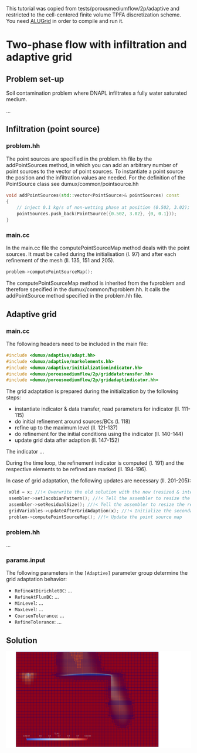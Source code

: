 This tutorial was copied from tests/porousmediumflow/2p/adaptive and restricted to the cell-centered finite volume TPFA discretization scheme.
You need [ALUGrid][0] in order to compile and run it.

# Two-phase flow with infiltration and adaptive grid

## Problem set-up
Soil contamination problem where DNAPL infiltrates a fully water saturated medium.

...


## Infiltration (point source)
### problem.hh
The point sources are specified in the problem.hh file by the addPointSources method, in which you can add an arbitrary number of point sources to the vector of point sources.
To instantiate a point source the position and the infiltration values are needed.
For the definition of the PointSource class see dumux/common/pointsource.hh
```C++
void addPointSources(std::vector<PointSource>& pointSources) const
{
    // inject 0.1 kg/s of non-wetting phase at position (0.502, 3.02);
    pointSources.push_back(PointSource({0.502, 3.02}, {0, 0.1}));
}
```

### main.cc
In the main.cc file the computePointSourceMap method deals with the point sources. It must be called during the initialisation (l. 97) and after each refinement of the mesh (ll. 135, 151 and 205).
```C++
problem->computePointSourceMap();
```
The computePointSourceMap method is inherited from the fvproblem and therefore specified in the dumux/common/fvproblem.hh.
It calls the addPointSource method specified in the problem.hh file.

## Adaptive grid
### main.cc
The following headers need to be included in the main file:

```C++
#include <dumux/adaptive/adapt.hh>
#include <dumux/adaptive/markelements.hh>
#include <dumux/adaptive/initializationindicator.hh>
#include <dumux/porousmediumflow/2p/griddatatransfer.hh>
#include <dumux/porousmediumflow/2p/gridadaptindicator.hh>
```

The grid adaptation is prepared during the initialization by the following steps:
* instantiate indicator & data transfer, read parameters for indicator (ll. 111-115)
* do initial refinement around sources/BCs (l. 118)
* refine up to the maximum level (ll. 121-137)
* do refinement for the initial conditions using the indicator (ll. 140-144)
* update grid data after adaption (ll. 147-152)

The indicator ...

During the time loop, the refinement indicator is computed (l. 191) and the respective elements to be refined are marked (ll. 194-196).

In case of grid adaptation, the following updates are necessary (ll. 201-205):
```C++
 xOld = x; //!< Overwrite the old solution with the new (resized & interpolated) one
 ssembler->setJacobianPattern(); //!< Tell the assembler to resize the matrix and set pattern
 assembler->setResidualSize(); //!< Tell the assembler to resize the residual
 gridVariables->updateAfterGridAdaption(x); //!< Initialize the secondary variables to the new (and "new old") solution
 problem->computePointSourceMap(); //!< Update the point source map
```

### problem.hh
...

### params.input
The following parameters in the `[Adaptive]` parameter group determine the grid adaptation behavior:
* `RefineAtDirichletBC`: ...
* `RefineAtFluxBC`: ...
* `MinLevel`: ...
* `MaxLevel`: ...
* `CoarsenTolerance`: ...
* `RefineTolerance`: ...

## Solution
![](test_2p_pointsource_adaptive.png)


[0]: https://gitlab.dune-project.org/extensions/dune-alugrid

